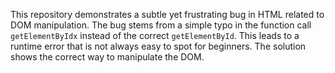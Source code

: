 This repository demonstrates a subtle yet frustrating bug in HTML related to DOM manipulation. The bug stems from a simple typo in the function call `getElementByIdx` instead of the correct `getElementById`. This leads to a runtime error that is not always easy to spot for beginners. The solution shows the correct way to manipulate the DOM.